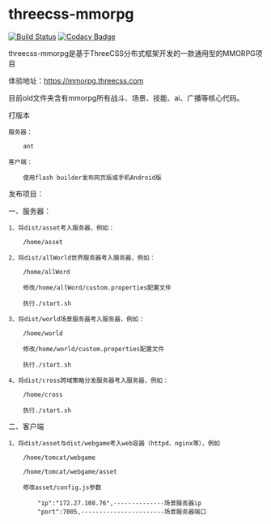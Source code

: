 # threecss-mmorpg

[![Build Status](https://travis-ci.org/dianbaer/threecss-mmorpg.svg?branch=master)](https://travis-ci.org/dianbaer/threecss-mmorpg)
[![Codacy Badge](https://api.codacy.com/project/badge/Grade/30998ad031bb430c8a9dd6246e30c689)](https://www.codacy.com/app/232365732/threecss-mmorpg?utm_source=github.com&amp;utm_medium=referral&amp;utm_content=dianbaer/threecss-mmorpg&amp;utm_campaign=Badge_Grade)

threecss-mmorpg是基于ThreeCSS分布式框架开发的一款通用型的MMORPG项目

体验地址：https://mmorpg.threecss.com

目前old文件夹含有mmorpg所有战斗、场景、技能、ai、广播等核心代码。

打版本

	服务器：

		ant
	
	客户端：
	
		使用flash builder发布网页版或手机Android版

	
发布项目：
	
一、服务器：

	1、将dist/asset考入服务器，例如：
	
		/home/asset

	2、将dist/allWorld世界服务器考入服务器，例如：
	
		/home/allWord
		
		修改/home/allWord/custom.properties配置文件
		
		执行./start.sh
		
	3、将dist/world场景服务器考入服务器，例如：
		
		/home/world
		
		修改/home/world/custom.properties配置文件
		
		执行./start.sh
		
	4、将dist/cross跨域策略分发服务器考入服务器，例如：
	
		/home/cross
		
		执行./start.sh
	
二、客户端

	1、将dist/asset与dist/webgame考入web容器（httpd、nginx等），例如
	
		/home/tomcat/webgame
		
		/home/tomcat/webgame/asset
		
		修改asset/config.js参数
		
			"ip":"172.27.108.76",--------------场景服务器ip
			"port":7005,-----------------------场景服务器端口
	
